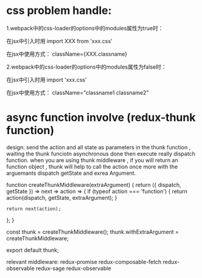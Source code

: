 # css problem handle:
1.webpack中的css-loader的options中的modules属性为true时：

在jsx中引入时用 import XXX from 'xxx.css'

在jsx中使用方式： className={XXX.classname}

2.webpack中的css-loader的options中的modules属性为false时：

在jsx中引入时用 import 'xxx.css'

在jsx中使用方式： className="classname1 classname2"

# async function involve (redux-thunk function)

design: send the action and all state as parameters in the thunk function , waiting the thunk funciotn asynchronous done then execute really dispatch function.
when you are using thunk middleware , if you will return an function object , thunk will help to call the action once more with the arguemants dispatch  getState and exrea Argument.

function createThunkMiddleware(extraArgument) {
  return ({ dispatch, getState }) => next => action => {
    if (typeof action === 'function') {
      return action(dispatch, getState, extraArgument);
    }

    return next(action);
  };
}

const thunk = createThunkMiddleware();
thunk.withExtraArgument = createThunkMiddleware;

export default thunk;

relevant middleware:  redux-promise redux-composable-fetch redux-observable redux-sage redux-observable
